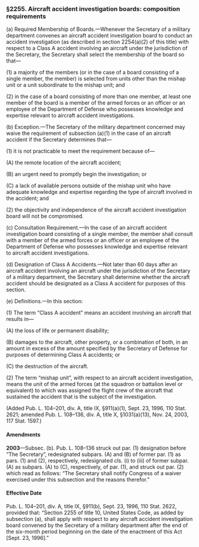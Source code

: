 ### §2255. Aircraft accident investigation boards: composition requirements ###

(a) Required Membership of Boards.—Whenever the Secretary of a military department convenes an aircraft accident investigation board to conduct an accident investigation (as described in section 2254(a)(2) of this title) with respect to a Class A accident involving an aircraft under the jurisdiction of the Secretary, the Secretary shall select the membership of the board so that—

(1) a majority of the members (or in the case of a board consisting of a single member, the member) is selected from units other than the mishap unit or a unit subordinate to the mishap unit; and

(2) in the case of a board consisting of more than one member, at least one member of the board is a member of the armed forces or an officer or an employee of the Department of Defense who possesses knowledge and expertise relevant to aircraft accident investigations.

(b) Exception.—The Secretary of the military department concerned may waive the requirement of subsection (a)(1) in the case of an aircraft accident if the Secretary determines that—

(1) it is not practicable to meet the requirement because of—

(A) the remote location of the aircraft accident;

(B) an urgent need to promptly begin the investigation; or

(C) a lack of available persons outside of the mishap unit who have adequate knowledge and expertise regarding the type of aircraft involved in the accident; and

(2) the objectivity and independence of the aircraft accident investigation board will not be compromised.

(c) Consultation Requirement.—In the case of an aircraft accident investigation board consisting of a single member, the member shall consult with a member of the armed forces or an officer or an employee of the Department of Defense who possesses knowledge and expertise relevant to aircraft accident investigations.

(d) Designation of Class A Accidents.—Not later than 60 days after an aircraft accident involving an aircraft under the jurisdiction of the Secretary of a military department, the Secretary shall determine whether the aircraft accident should be designated as a Class A accident for purposes of this section.

(e) Definitions.—In this section:

(1) The term “Class A accident” means an accident involving an aircraft that results in—

(A) the loss of life or permanent disability;

(B) damages to the aircraft, other property, or a combination of both, in an amount in excess of the amount specified by the Secretary of Defense for purposes of determining Class A accidents; or

(C) the destruction of the aircraft.

(2) The term “mishap unit”, with respect to an aircraft accident investigation, means the unit of the armed forces (at the squadron or battalion level or equivalent) to which was assigned the flight crew of the aircraft that sustained the accident that is the subject of the investigation.

(Added Pub. L. 104–201, div. A, title IX, §911(a)(1), Sept. 23, 1996, 110 Stat. 2621; amended Pub. L. 108–136, div. A, title X, §1031(a)(13), Nov. 24, 2003, 117 Stat. 1597.)

#### Amendments ####

**2003**—Subsec. (b). Pub. L. 108–136 struck out par. (1) designation before “The Secretary”, redesignated subpars. (A) and (B) of former par. (1) as pars. (1) and (2), respectively, redesignated cls. (i) to (iii) of former subpar. (A) as subpars. (A) to (C), respectively, of par. (1), and struck out par. (2) which read as follows: “The Secretary shall notify Congress of a waiver exercised under this subsection and the reasons therefor.”

#### Effective Date ####

Pub. L. 104–201, div. A, title IX, §911(b), Sept. 23, 1996, 110 Stat. 2622, provided that: “Section 2255 of title 10, United States Code, as added by subsection (a), shall apply with respect to any aircraft accident investigation board convened by the Secretary of a military department after the end of the six-month period beginning on the date of the enactment of this Act [Sept. 23, 1996].”
